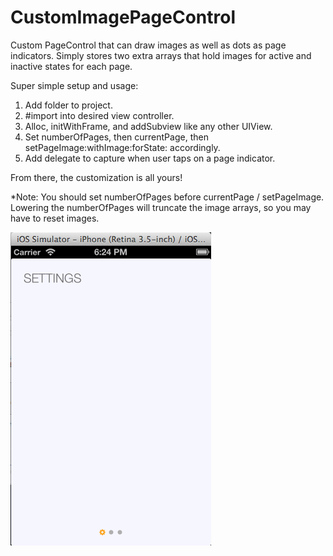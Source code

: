 CustomImagePageControl
============================

Custom PageControl that can draw images as well as dots as page indicators. Simply stores two extra arrays that hold images for active and inactive states for each page.

Super simple setup and usage:

 1. Add folder to project.
 2. #import into desired view controller.
 3. Alloc, initWithFrame, and addSubview like any other UIView.
 4. Set numberOfPages, then currentPage, then setPageImage:withImage:forState: accordingly.
 5. Add delegate to capture when user taps on a page indicator.

From there, the customization is all yours!

*Note: You should set numberOfPages before currentPage / setPageImage. Lowering
the numberOfPages will truncate the image arrays, so you may have to reset
images.

![Screenshot](/screenshot.png "Example")
